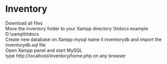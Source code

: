 # Inventory <br />
Download all files <br/>
Move the inventory folder to your Xampp directory \htdocs example D:\xamp\htdocs<br />
Create new database on Xampp mysql name it inventorydb and import the inventorydb.sql file <br/>
Open Xampp panel and start MySQL <br/>
type http://localhost/inventory/home.php on any browser
